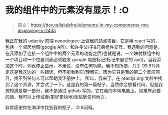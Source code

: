 # 我的组件中的元素没有显示！:O

> 原文：<https://dev.to/lalulafrei/elements-in-my-components-not-displaying-o-243a>

我正在我的 udacity 前端 nanodegree 上做我的顶点项目，它是用 react 写的，包括一个邻居地图(google API)，和许多父/子&兄弟组件交互。我遇到的问题是，在我添加了连接一个组件中的两个元素的功能之后(也就是说，一个映射数组中的一个项目和一个位置列表必须触发 google 地图标记(标记来自它的 api))。当我添加这个时，列表停止显示，不用说，没有任何功能。我不知所措，几乎 99.9%肯定这是我这边的一些错误，但不能看到它/理解它，因为它只是我的第二个反应项目，找不到任何人可以帮助我注册护士。
所以，我来了。在 reactjs.org 文档中找到了这个资源，并尝试了一下。这是我的第一篇帖子，当然你会想看代码，但是我想知道是哪一部分，我不是通过 github 写的，它在我的本地电脑上。如果有必要的话，我可以上传或者(更好更快地)张贴到任何地方。

非常感谢你在海洋中找到我的瓶子，:D &问候。